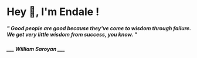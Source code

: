 <h1 title="head"> Hey 👋, I'm Endale !</h1>

**<h5><i>" Good people are good because they've come to wisdom through failure. We get very little wisdom from success, you know. "</i></h5>**

*<b>___ William Saroyan ___</b>*
